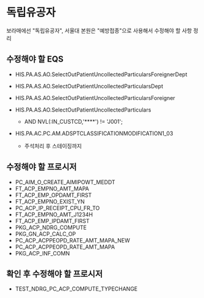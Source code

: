 





# 독립유공자
보라매에선 "독립유공자", 서울대 본원은 "예방접종"으로 사용해서 수정해야 할 사항 정리


## 수정해야 할 EQS
- HIS.PA.AS.AO.SelectOutPatientUncollectedParticularsForeignerDept
- HIS.PA.AS.AO.SelectOutPatientUncollectedParticularsDept
- HIS.PA.AS.AO.SelectOutPatientUncollectedParticularsForeigner
- HIS.PA.AS.AO.SelectOutPatientUncollectedParticulars
    - AND NVL(:IN_CUSTCD,'****') != 'J001';

- HIS.PA.AC.PC.AM.ADSPTCLASSIFICATIONMODIFICATION1_03
    - 주석처리 후 스테이징까지 

## 수정해야 할 프로시저
- PC_AIM_O_CREATE_AIMIPOWT_MEDDT
- FT_ACP_EMPNO_AMT_MAPA
- FT_ACP_EMP_OPDAMT_FIRST
- FT_ACP_EMPNO_EXIST_YN
- PC_ACP_IP_RECEIPT_CPU_FR_TO
- FT_ACP_EMPNO_AMT_J1234H
- FT_ACP_EMP_IPDAMT_FIRST
- PKG_ACP_NDRG_COMPUTE
- PKG_GN_ACP_CALC_OP
- PC_ACP_ACPPEOPD_RATE_AMT_MAPA_NEW
- PC_ACP_ACPPEOPD_RATE_AMT_MAPA
- PKG_ACP_INF_COMN

## 확인 후 수정해야 할 프로시저
- TEST_NDRG_PC_ACP_COMPUTE_TYPECHANGE
